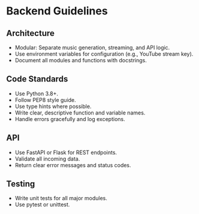 # Backend Guidelines

## Architecture
- Modular: Separate music generation, streaming, and API logic.
- Use environment variables for configuration (e.g., YouTube stream key).
- Document all modules and functions with docstrings.

## Code Standards
- Use Python 3.8+.
- Follow PEP8 style guide.
- Use type hints where possible.
- Write clear, descriptive function and variable names.
- Handle errors gracefully and log exceptions.

## API
- Use FastAPI or Flask for REST endpoints.
- Validate all incoming data.
- Return clear error messages and status codes.

## Testing
- Write unit tests for all major modules.
- Use pytest or unittest. 